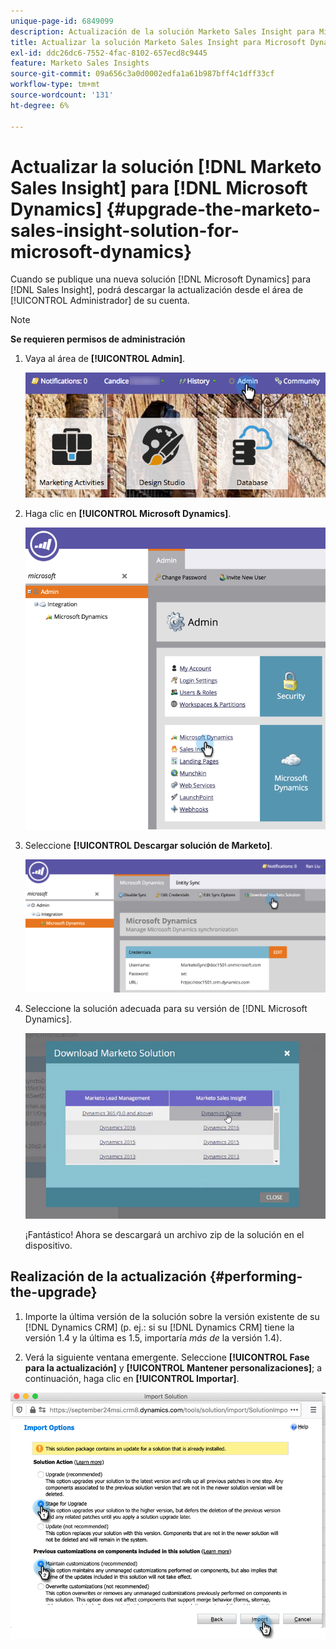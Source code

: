 ```yaml
---
unique-page-id: 6849099
description: Actualización de la solución Marketo Sales Insight para Microsoft Dynamics - Documentos de Marketo - Documentación del producto
title: Actualizar la solución Marketo Sales Insight para Microsoft Dynamics
exl-id: ddc26dc6-7552-4fac-8102-657ecd8c9445
feature: Marketo Sales Insights
source-git-commit: 09a656c3a0d0002edfa1a61b987bff4c1dff33cf
workflow-type: tm+mt
source-wordcount: '131'
ht-degree: 6%

---
```


# Actualizar la solución [!DNL Marketo Sales Insight] para [!DNL Microsoft Dynamics] {#upgrade-the-marketo-sales-insight-solution-for-microsoft-dynamics}

Cuando se publique una nueva solución [!DNL Microsoft Dynamics] para [!DNL Sales Insight], podrá descargar la actualización desde el área de [!UICONTROL Administrador] de su cuenta.

>[!NOTE]
>
>**Se requieren permisos de administración**

1. Vaya al área de **[!UICONTROL Admin]**.

   ![](assets/upgrade-the-marketo-sales-insight-solution-for-microsoft-dynamics-1.png)

1. Haga clic en **[!UICONTROL Microsoft Dynamics]**.

   ![](assets/upgrade-the-marketo-sales-insight-solution-for-microsoft-dynamics-2.png)

1. Seleccione **[!UICONTROL Descargar solución de Marketo]**.

   ![](assets/upgrade-the-marketo-sales-insight-solution-for-microsoft-dynamics-3.png)

1. Seleccione la solución adecuada para su versión de [!DNL Microsoft Dynamics].

   ![](assets/upgrade-the-marketo-sales-insight-solution-for-microsoft-dynamics-4.png)

   ¡Fantástico! Ahora se descargará un archivo zip de la solución en el dispositivo.

## Realización de la actualización {#performing-the-upgrade}

1. Importe la última versión de la solución sobre la versión existente de su [!DNL Dynamics CRM] (p. ej.: si su [!DNL Dynamics CRM] tiene la versión 1.4 y la última es 1.5, importaría _más de_ la versión 1.4).

2. Verá la siguiente ventana emergente. Seleccione **[!UICONTROL Fase para la actualización]** y **[!UICONTROL Mantener personalizaciones]**; a continuación, haga clic en **[!UICONTROL Importar]**.

![](assets/upgrade-the-marketo-sales-insight-solution-for-microsoft-dynamics-5.png)

